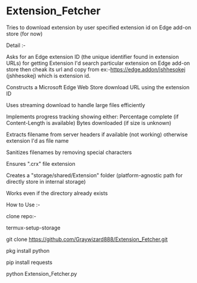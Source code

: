 # Extension_Fetcher
Tries to download extension by user specified extension id on Edge add-on store (for now)



Detail :-

Asks for an Edge extension ID (the unique identifier found in extension URLs) for getting Extension I'd search particular extension on Edge add-on store then cheak its url and copy from ex:-https://edge.addon/jshhesokej
(jshhesokej) which is extension id.

Constructs a Microsoft Edge Web Store download URL using the extension ID

Uses streaming download to handle large files efficiently

Implements progress tracking showing either:
Percentage complete (if Content-Length is available)
Bytes downloaded (if size is unknown)

Extracts filename from server headers if available (not working) otherwise extension I'd as file name

Sanitizes filenames by removing special characters

Ensures ".crx" file extension

Creates a "storage/shared/Extension" folder (platform-agnostic path for directly store in internal storage)

Works even if the directory already exists









How to Use :-

clone repo:-

termux-setup-storage

git clone https://github.com/Graywizard888/Extension_Fetcher.git

pkg install python

pip install requests

python Extension_Fetcher.py


